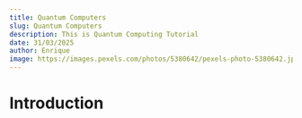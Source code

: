 ```yaml
---
title: Quantum Computers
slug: Quantum Computers
description: This is Quantum Computing Tutorial
date: 31/03/2025
author: Enrique
image: https://images.pexels.com/photos/5380642/pexels-photo-5380642.jpeg?auto=compress&cs=tinysrgb&w=400
---
```


# Introduction